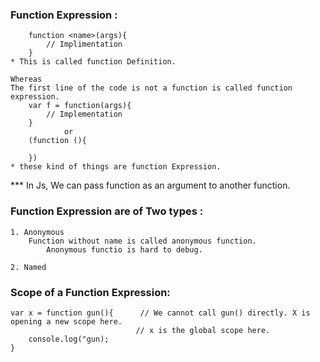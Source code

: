 ### Function Expression :

        function <name>(args){
            // Implimentation
        }
    * This is called function Definition.

    Whereas
    The first line of the code is not a function is called function expression.
        var f = function(args){
            // Implementation
        }
                or
        (function (){

        })
    * these kind of things are function Expression.

\*\*\* In Js, We can pass function as an argument to another function.

### Function Expression are of Two types :

    1. Anonymous
        Function without name is called anonymous function.
            Anonymous functio is hard to debug.

    2. Named

### Scope of a Function Expression:

    var x = function gun(){      // We cannot call gun() directly. X is opening a new scope here.
                                // x is the global scope here.
        console.log("gun);
    }
